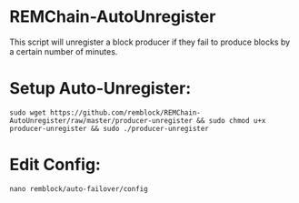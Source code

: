 # REMChain-AutoUnregister

This script will unregister a block producer if they fail to produce blocks by a certain number of minutes.

# Setup Auto-Unregister:

```
sudo wget https://github.com/remblock/REMChain-AutoUnregister/raw/master/producer-unregister && sudo chmod u+x producer-unregister && sudo ./producer-unregister
```
# Edit Config:

```
nano remblock/auto-failover/config
```
